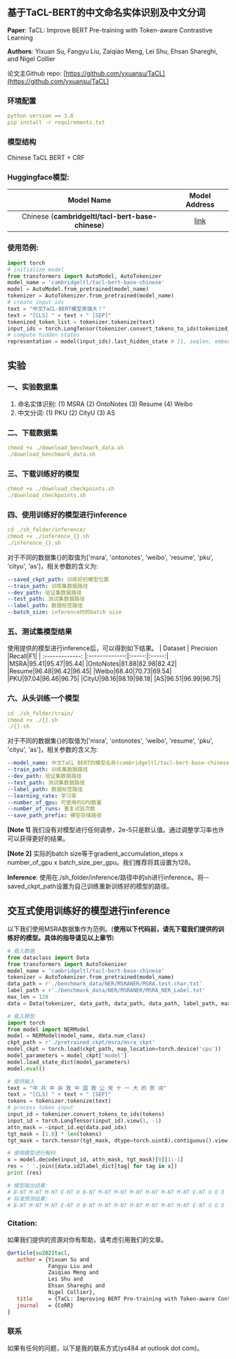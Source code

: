 ## 基于TaCL-BERT的中文命名实体识别及中文分词
**Paper**: TaCL: Improve BERT Pre-training with Token-aware Contrastive Learning

**Authors**: Yixuan Su, Fangyu Liu, Zaiqiao Meng, Lei Shu, Ehsan Shareghi, and Nigel Collier

论文主Github repo: [https://github.com/yxuansu/TaCL](https://github.com/yxuansu/TaCL)
### 环境配置
```yaml
python version == 3.8
pip install -r requirements.txt
```
### 模型结构
Chinese TaCL BERT + CRF

### Huggingface模型:

|Model Name|Model Address|
|:-------------:|:-------------:|
|Chinese (**cambridgeltl/tacl-bert-base-chinese**)|[link](https://huggingface.co/cambridgeltl/tacl-bert-base-chinese)|

### 使用范例:
```python
import torch
# initialize model
from transformers import AutoModel, AutoTokenizer
model_name = 'cambridgeltl/tacl-bert-base-chinese'
model = AutoModel.from_pretrained(model_name)
tokenizer = AutoTokenizer.from_pretrained(model_name)
# create input ids
text = "中文TaCL-BERT模型真强大！"
text = "[CLS] " + text + " [SEP]"
tokenized_token_list = tokenizer.tokenize(text)
input_ids = torch.LongTensor(tokenizer.convert_tokens_to_ids(tokenized_token_list)).view(1, -1)
# compute hidden states
representation = model(input_ids).last_hidden_state # [1, seqlen, embed_dim]
```


## 实验
### 一、实验数据集
1. 命名实体识别: (1) MSRA (2) OntoNotes (3) Resume (4) Weibo
2. 中文分词: (1) PKU (2) CityU (3) AS

### 二、下载数据集
```yaml
chmod +x ./download_benchmark_data.sh
./download_benchmark_data.sh
```

### 三、下载训练好的模型
```yaml
chmod +x ./download_checkpoints.sh
./download_checkpoints.sh
```

### 四、使用训练好的模型进行inference
```yaml
cd ./sh_folder/inference/
chmod +x ./inference_{}.sh
./inference_{}.sh
```
对于不同的数据集{}的取值为['msra', 'ontonotes', 'weibo', 'resume', 'pku', 'cityu', 'as']，相关参数的含义为:

```yaml
--saved_ckpt_path: 训练好的模型位置
--train_path: 训练集数据路径
--dev_path: 验证集数据路径
--test_path: 测试集数据路径
--label_path: 数据标签路径
--batch_size: inference时的batch size
```

### 五、测试集模型结果
使用提供的模型进行inference后，可以得到如下结果。
|     Dataset | Precision       |Recall|F1|
| :-------------: |:-------------:|:-----:|:-----:|
|MSRA|95.41|95.47|95.44|
|OntoNotes|81.88|82.98|82.42|
|Resume|96.48|96.42|96.45|
|Weibo|68.40|70.73|69.54|
|PKU|97.04|96.46|96.75|
|CityU|98.16|98.19|98.18|
|AS|96.51|96.99|96.75|

### 六、从头训练一个模型
```yaml
cd ./sh_folder/train/
chmod +x ./{}.sh
./{}.sh
```
对于不同的数据集{}的取值为['msra', 'ontonotes', 'weibo', 'resume', 'pku', 'cityu', 'as']，相关参数的含义为:

```yaml
--model_name: 中文TaCL BERT的模型名称(cambridgeltl/tacl-bert-base-chinese)
--train_path: 训练集数据路径
--dev_path: 验证集数据路径
--test_path: 测试集数据路径
--label_path: 数据标签路径
--learning_rate: 学习率
--number_of_gpu: 可使用的GPU数量
--number_of_runs: 重复试验次数
--save_path_prefix: 模型存储路径
```

**[Note 1]** 我们没有对模型进行任何调参，2e-5只是默认值。通过调整学习率也许可以获得更好的结果。

**[Note 2]** 实际的batch size等于gradient_accumulation_steps x number_of_gpu x batch_size_per_gpu。我们推荐将其设置为128。

**Inference**: 使用在./sh_folder/inference/路径中的sh进行inference。将--saved_ckpt_path设置为自己训练重新训练好的模型的路径。

## 交互式使用训练好的模型进行inference
以下我们使用MSRA数据集作为范例。(**使用以下代码前，请先下载我们提供的训练好的模型。具体的指导请见以上章节**)
```python
# 载入数据
from dataclass import Data
from transformers import AutoTokenizer
model_name = 'cambridgeltl/tacl-bert-base-chinese'
tokenizer = AutoTokenizer.from_pretrained(model_name)
data_path = r'./benchmark_data/NER/MSRANER/MSRA.test.char.txt'
label_path = r'./benchmark_data/NER/MSRANER/MSRA_NER_Label.txt'
max_len = 128
data = Data(tokenizer, data_path, data_path, data_path, label_path, max_len)

# 载入模型
import torch
from model import NERModel
model = NERModel(model_name, data.num_class)
ckpt_path = r'./pretrained_ckpt/msra/msra_ckpt'
model_ckpt = torch.load(ckpt_path, map_location=torch.device('cpu'))
model_parameters = model_ckpt['model']
model.load_state_dict(model_parameters)
model.eval()

# 提供输入
text = "中 共 中 央 致 中 国 致 公 党 十 一 大 的 贺 词"
text = "[CLS] " + text + " [SEP]"
tokens = tokenizer.tokenize(text)
# process token input
input_id = tokenizer.convert_tokens_to_ids(tokens)
input_id = torch.LongTensor(input_id).view(1, -1)
attn_mask = ~input_id.eq(data.pad_idx)
tgt_mask = [1.0] * len(tokens)
tgt_mask = torch.tensor(tgt_mask, dtype=torch.uint8).contiguous().view(1,-1)

# 使用模型进行解码
x = model.decode(input_id, attn_mask, tgt_mask)[0][1:-1]
res = ' '.join([data.id2label_dict[tag] for tag in x])
print (res)

# 模型输出结果: 
# B-NT M-NT M-NT E-NT O B-NT M-NT M-NT M-NT M-NT M-NT M-NT E-NT O O O
# 标准预测结果: 
# B-NT M-NT M-NT E-NT O B-NT M-NT M-NT M-NT M-NT M-NT M-NT E-NT O O O
```

### Citation:
如果我们提供的资源对你有帮助，请考虑引用我们的文章。

```bibtex
@article{su2021tacl,
   author = {Yixuan Su and
             Fangyu Liu and
             Zaiqiao Meng and
             Lei Shu and
             Ehsan Shareghi and
             Nigel Collier},
   title     = {TaCL: Improving BERT Pre-training with Token-aware Contrastive Learning},
   journal   = {CoRR}
}
```

### 联系
如果有任何的问题，以下是我的联系方式(ys484 at outlook dot com)。


